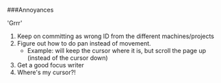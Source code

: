###Annoyances

'Grrr'

1. Keep on committing as wrong ID from the different machines/projects
1. Figure out how to do pan instead of movement. 
    -   Example: <C-j> will keep the cursor where it is, but scroll the page up (instead of the cursor down)
1. Get a good focus writer
1. Where's my cursor?! 
